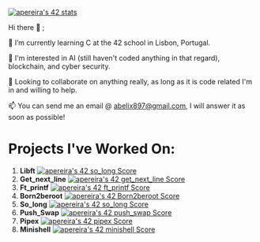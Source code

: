 <a href="https://github.com/JaeSeoKim/badge42"><img src="https://badge42.vercel.app/api/v2/cle3a0k9v00060gl3p2p3vgmx/stats?cursusId=21&coalitionId=110" alt="apereira's 42 stats" /></a>

<p0>Hi there 👋 ;

🧠 I’m currently learning C at the 42 school in Lisbon, Portugal.

👀 I'm interested in AI (still haven't coded anything in that regard), blockchain, and cyber security.

🤝 Looking to collaborate on anything really, as long as it is code related I'm in and willing to help.

📫 You can send me an email @ abelix897@gmail.com, I will answer it as soon as possible!</p0>

<h1>Projects I've Worked On:</h1>

<ol>
  <li>
    <strong>Libft</strong> 
    <a href="https://github.com/JaeSeoKim/badge42"><img src="https://badge42.vercel.app/api/v2/cle3a0k9v00060gl3p2p3vgmx/project/2925309" alt="apereira's 42 so_long Score" /></a>
  </li>
  <li>
    <strong>Get_next_line</strong>
    <a href="https://github.com/JaeSeoKim/badge42"><img src="https://badge42.vercel.app/api/v2/cle3a0k9v00060gl3p2p3vgmx/project/2876253" alt="apereira's 42 get_next_line Score" /></a>
  </li>
  <li>
    <strong>Ft_printf</strong>
    <a href="https://github.com/JaeSeoKim/badge42"><img src="https://badge42.vercel.app/api/v2/cle3a0k9v00060gl3p2p3vgmx/project/2892783" alt="apereira's 42 ft_printf Score" /></a>
  </li>
  <li>
    <strong>Born2beroot</strong>
    <a href="https://github.com/JaeSeoKim/badge42"><img src="https://badge42.vercel.app/api/v2/cle3a0k9v00060gl3p2p3vgmx/project/2906140" alt="apereira's 42 Born2beroot Score" /></a>
  </li>
  <li>
    <strong>So_long</strong>
    <a href="https://github.com/JaeSeoKim/badge42"><img src="https://badge42.vercel.app/api/v2/cle3a0k9v00060gl3p2p3vgmx/project/2925309" alt="apereira's 42 so_long Score" /></a>
  </li>
  <li>
    <strong>Push_Swap</strong>
    <a href="https://github.com/JaeSeoKim/badge42"><img src="https://badge42.vercel.app/api/v2/cle3a0k9v00060gl3p2p3vgmx/project/2942080" alt="apereira's 42 push_swap Score" /></a>
  </li>
  <li>
    <strong>Pipex</strong>
    <a href="https://github.com/JaeSeoKim/badge42"><img src="https://badge42.vercel.app/api/v2/cle3a0k9v00060gl3p2p3vgmx/project/3014428" alt="apereira's 42 pipex Score" /></a>
  </li>
  <li>
    <strong>Minishell</strong>
    <a href="https://github.com/JaeSeoKim/badge42"><img src="https://badge42.vercel.app/api/v2/cle3a0k9v00060gl3p2p3vgmx/project/3038103" alt="apereira's 42 minishell Score" /></a>
  </li>
</ol>
